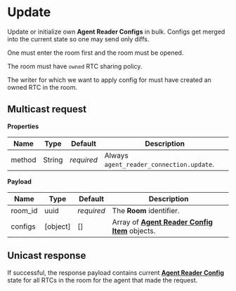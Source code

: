 # Update

Update or initialize own **Agent Reader Configs** in bulk.
Configs get merged into the current state so one may send only diffs.

One must enter the room first and the room must be opened.

The room must have `owned` RTC sharing policy.

The writer for which we want to apply config for must have created an owned RTC in the room.

## Multicast request

**Properties**

Name             | Type   | Default    | Description
---------------- | ------ | ---------- | ----------------------------------------
method           | String | _required_ | Always `agent_reader_connection.update`.

**Payload**

Name    | Type     | Default    | Description
------- | -------- | ---------- | ----------------------------------------------
room_id |     uuid | _required_ | The **Room** identifier.
configs | [object] | []         | Array of **[Agent Reader Config Item](../agent_reader_config.html#agent-reader-config-item)** objects.

## Unicast response

If successful, the response payload contains current
**[Agent Reader Config](../agent_reader_config.html#agent-reader-config)** state for all RTCs
in the room for the agent that made the request.
